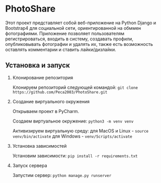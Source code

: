 # PhotoShare

Этот проект представляет собой веб-приложение на Python Django и Bootstrap4 для социальной сети, ориентированной на обммен фотографиями. Приложение позволяет пользователям регистрироваться, входить в систему, создавать профили, опубликовывать фотографии и удалять их, также есть возможность оставлять комментарии и ставить лайки/дизлайки.

## Установка и запуск

1. Клонирование репозитория

   Клонируем репозиторий следующей командой:   `git clone https://github.com/Peca2003/PhotoShare.git`

2. Создание виртуального окружения

   Открываем проект в PyCharm.
  
   Создаем виртуальное окружение:   `python3 -m venv venv`
  
   Активизируем виртуальную среду:
   для MacOS и Linux - `source venv/bin/activate`
   для Windows - `venv/Scripts/activate`

3. Установка зависимостей

   Установим зависимости:   `pip install -r requirements.txt`

4. Запуск сервера

   Запустим сервер:   `python manage.py runserver`

